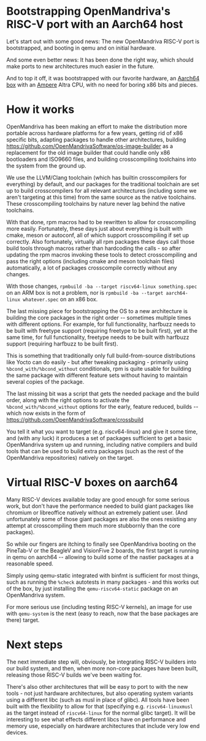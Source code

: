 Bootstrapping OpenMandriva's RISC-V port with an Aarch64 host
=============================================================

Let's start out with some good news: The new OpenMandriva RISC-V port is bootstrapped, and
booting in qemu and on initial hardware.

And some even better news: It has been done the right way, which should make ports to new
architectures much easier in the future.

And to top it off, it was bootstrapped with our favorite hardware, an [Aarch64 box](https://www.openmandriva.org/89) with an
[Ampere](https://amperecomputing.com) Altra CPU, with no need for boring x86 bits and pieces.


How it works
============

OpenMandriva has been making an effort to make the distribution more portable across hardware
platforms for a few years, getting rid of x86 specific bits, adapting packages to handle other
architectures, building https://github.com/OpenMandrivaSoftware/os-image-builder as a replacement
for the old image builder that could handle only x86 bootloaders and ISO9660 files, and building
crosscompiling toolchains into the system from the ground up.

We use the LLVM/Clang toolchain (which has builtin crosscompilers for everything) by default,
and our packages for the traditional toolchain are set up to build crosscompilers for all
relevant architectures (including some we aren't targeting at this time) from the same source
as the native toolchains. These crosscompiling toolchains by nature never lag behind the
native toolchains.

With that done, rpm macros had to be rewritten to allow for crosscompiling more easily.
Fortunately, these days just about everything is built with cmake, meson or autoconf, all of
which support crosscompiling if set up correctly. Also fortunately, virtually all rpm packages
these days call those build tools through macros rather than hardcoding the calls - so after
updating the rpm macros invoking these tools to detect crosscompiling and pass the right
options (including cmake and meson toolchain files) automatically, a lot of packages
crosscompile correctly without any changes.

With those changes, `rpmbuild -ba --target riscv64-linux something.spec` on an ARM box is
not a problem, nor is `rpmbuild -ba --target aarch64-linux whatever.spec` on an x86 box.

The last missing piece for bootstrapping the OS to a new architecture is building the core
packages in the right order -- sometimes multiple times with different options. For example,
for full functionality, harfbuzz needs to be built with freetype support (requiring freetype
to be built first), yet at the same time, for full functionality, freetype needs to be built
with harfbuzz support (requiring harfbuzz to be built first).

This is something that traditionally only full build-from-source distributions like Yocto can
do easily - but after tweaking packaging - primarily using `%bcond_with/%bcond_without`
conditionals, rpm is quite usable for building the same package with different feature sets
without having to maintain several copies of the package.

The last missing bit was a script that gets the needed package and the build order, along with
the right options to activate the `%bcond_with/%bcond_without` options for the early, feature
reduced, builds -- which now exists in the form of
https://github.com/OpenMandrivaSoftware/crossbuild

You tell it what you want to target (e.g. riscv64-linux) and give it some time, and (with any
luck) it produces a set of packages sufficient to get a basic OpenMandriva system up and
running, including native compilers and build tools that can be used to build extra packages
(such as the rest of the OpenMandriva repositories) natively on the target.


Virtual RISC-V boxes on aarch64
===============================

Many RISC-V devices available today are good enough for some serious work, but don't have the
performance needed to build giant packages like chromium or libreoffice natively without an
extremely patient user. (And unfortunately some of those giant packages are also the ones
resisting any attempt at crosscompiling them much more stubbornly than the core packages).

So while our fingers are itching to finally see OpenMandriva booting on the PineTab-V or the
BeagleV and VisionFive 2 boards, the first target is running in qemu on aarch64 -- allowing to
build some of the nastier packages at a reasonable speed.

Simply using qemu-static integrated with binfmt is sufficient for most things, such as running
the `%check` autotests in many packages - and this works out of the box, by just installing
the `qemu-riscv64-static` package on an OpenMandriva system.

For more serious use (including testing RISC-V kernels), an image for use with `qemu-system` is
the next (easy to reach, now that the base packages are there) target.


Next steps
==========

The next immediate step will, obviously, be integrating RISC-V builders into our build system,
and then, when more non-core packages have been built, releasing those RISC-V builds we've
been waiting for.

There's also other architectures that will be easy to port to with the new tools - not just
hardware architectures, but also operating system variants using a different libc (such as
musl in place of glibc). All tools have been built with the flexibility to allow for that
(specifying e.g. `riscv64-linuxmusl` as the target instead of `riscv64-linux` for the
normal glibc target). It will be interesting to see what effects different libcs have on
performance and memory use, especially on hardware architectures that include very low end
devices.

